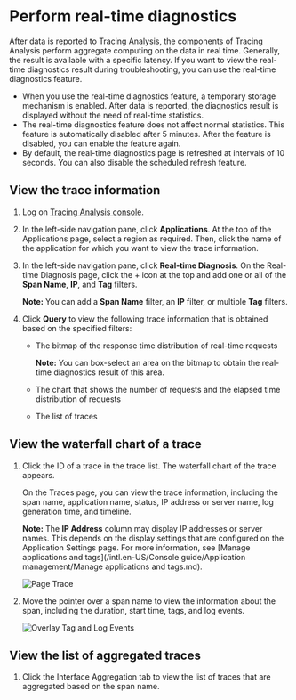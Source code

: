 # Perform real-time diagnostics

After data is reported to Tracing Analysis, the components of Tracing Analysis perform aggregate computing on the data in real time. Generally, the result is available with a specific latency. If you want to view the real-time diagnostics result during troubleshooting, you can use the real-time diagnostics feature.

-   When you use the real-time diagnostics feature, a temporary storage mechanism is enabled. After data is reported, the diagnostics result is displayed without the need of real-time statistics.
-   The real-time diagnostics feature does not affect normal statistics. This feature is automatically disabled after 5 minutes. After the feature is disabled, you can enable the feature again.
-   By default, the real-time diagnostics page is refreshed at intervals of 10 seconds. You can also disable the scheduled refresh feature.

## View the trace information

1.  Log on [Tracing Analysis console](https://tracing-sg.console.aliyun.com/).

2.  In the left-side navigation pane, click **Applications**. At the top of the Applications page, select a region as required. Then, click the name of the application for which you want to view the trace information.

3.  In the left-side navigation pane, click **Real-time Diagnosis**. On the Real-time Diagnosis page, click the + icon at the top and add one or all of the **Span Name**, **IP**, and **Tag** filters.

    **Note:** You can add a **Span Name** filter, an **IP** filter, or multiple **Tag** filters.

4.  Click **Query** to view the following trace information that is obtained based on the specified filters:

    -   The bitmap of the response time distribution of real-time requests

        **Note:** You can box-select an area on the bitmap to obtain the real-time diagnostics result of this area.

    -   The chart that shows the number of requests and the elapsed time distribution of requests
    -   The list of traces

## View the waterfall chart of a trace

1.  Click the ID of a trace in the trace list. The waterfall chart of the trace appears.

    On the Traces page, you can view the trace information, including the span name, application name, status, IP address or server name, log generation time, and timeline.

    **Note:** The **IP Address** column may display IP addresses or server names. This depends on the display settings that are configured on the Application Settings page. For more information, see [Manage applications and tags](/intl.en-US/Console guide/Application management/Manage applications and tags.md).

    ![Page Trace](../images/p63969.png "Traces page")

2.  Move the pointer over a span name to view the information about the span, including the duration, start time, tags, and log events.

    ![Overlay Tag and Log Events](https://static-aliyun-doc.oss-accelerate.aliyuncs.com/assets/img/en-US/4876458061/p63977.png)


## View the list of aggregated traces

1.  Click the Interface Aggregation tab to view the list of traces that are aggregated based on the span name.



